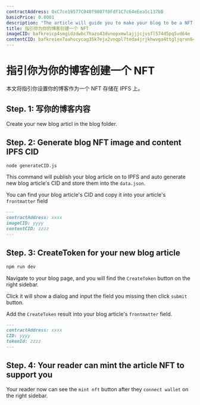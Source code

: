 ```yaml
---
contractAddress: 0xC7ce19577C040f9807f0Fdf1C7c64eEea5c137bB
basicPrice: 0.0001
description: "The article will guide you to make your blog to be a NFT that content store on IPFS.Step. 1: Write your blogCreate your new blog articl in the blog folder.Step. 2: Generate blog IPFS CIDnode generateCID.jsThis command will publish your blog article on to IPFS and auto generate new blog article's CID and store them into the data.json.You can find your blog article's CID and copy it into your article's frontmatter field"
title: 指引你为你的博客创建一个 NFT
imageCID: bafkreicp4smgidzdwbc7hazo43dvnopxmwlajjjcjvsfl574d5pq5vd64e
contentCID: bafkreiex7aahucycag35k7ejx2vnqpl7teda4jrjkhwvga4ttgljqrvn64
---
```


# 指引你为你的博客创建一个 NFT

本文将指引你设置你的博客作为一个 NFT 存储在 IPFS 上。

## Step. 1: 写你的博客内容

Create your new blog articl in the blog folder.

## Step. 2: Generate blog NFT image and content IPFS CID

```sh
node generateCID.js
```

This command will publish your blog article on to IPFS and auto generate new blog article's CID and store them into the `data.json`.

You can find your blog article's CID and copy it into your article's `frontmatter` field

```md
---
contractAddress: xxxx
imageCID: yyyy
contentCID: zzzz
---

```

## Step. 3: CreateToken for your new blog article

```sh
npm run dev
```

Navigate to your blog page, and you will find the `CreateToken` button on the right sidebar.

Click it will show a dialog and input the field you missing then click `submit` button.

Add the `CreateToken` result into your blog article's `frontmatter` field.

```md
---
contractAddress: xxxx
CID: yyyy
tokenId: zzzz
---

```

## Step. 4: Your reader can mint the article NFT to support you

Your reader now can see the `mint nft` button after they `connect wallet` on the right sidebar.
